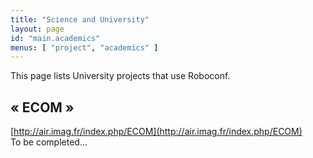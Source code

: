 ```yaml
---
title: "Science and University"
layout: page
id: "main.academics"
menus: [ "project", "academics" ]
---
```


This page lists University projects that use Roboconf. 


## &laquo; ECOM &raquo;

[http://air.imag.fr/index.php/ECOM](http://air.imag.fr/index.php/ECOM)  
To be completed...
